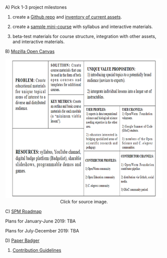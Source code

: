 A) Pick 1-3 project milestones

1) create a [Github repo](https://github.com/devoworm/OW-DW-Education) and [inventory of current assets](https://github.com/devoworm/OW-DW-Education/tree/master/General-Ed-Resources).

2) create a [sample mini-course](https://github.com/devoworm/OW-DW-Education/tree/master/Developmental%20Data%20Science) with syllabus and interactive materials.

3) beta-test materials for course structure, integration with other assets, and interactive materials.  


B) [Mozilla Open Canvas](http://mzl.la/open-canvas)

<p align="center">
  <img width="794" height="446" src="https://github.com/balicea/open-leaders-7/blob/master/Figures/open-canvas-for-courses.png"><BR>
Click for source image.
</p>

C) [SPM Roadmap](https://wiki.mozilla.org/Roadmaps)

Plans for January-June 2019: TBA  


Plans for July-December 2019: TBA  


D) [Paper Badger](https://github.com/mozillascience/PaperBadger/blob/master/CONTRIBUTING.md)

1) [Contribution Guidelines](https://github.com/devoworm/OW-DW-Education/blob/master/contribution-guidelines.md)
